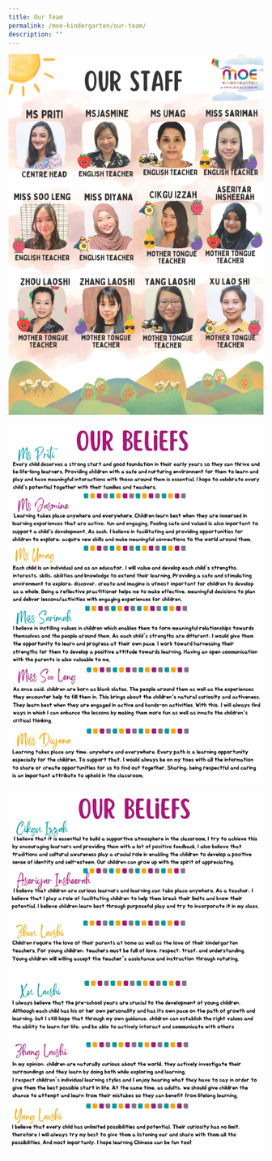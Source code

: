 ```yaml
---
title: Our Team
permalink: /moe-kindergarten/our-team/
description: ""
---
```




![](/images/2023%20MK/Staff1.png)

![](/images/2023%20MK/Staff2.jpg)

![](/images/2023%20MK/Staff3.jpg)